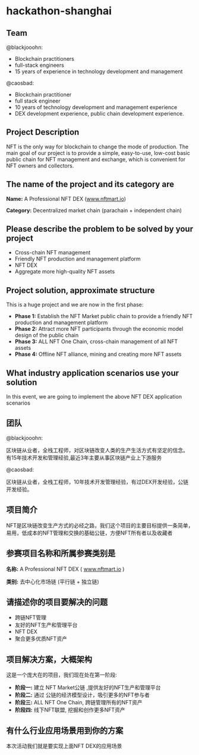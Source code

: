 # hackathon-shanghai

## Team

@blackjooohn:

* Blockchain practitioners
* full-stack engineers
* 15 years of experience in technology development and management

@caosbad:

* Blockchain practitioner
* full stack engineer
* 10 years of technology development and management experience
* DEX development experience, public chain development experience.

## Project Description

NFT is the only way for blockchain to change the mode of production. The main goal of our project is to provide a simple, easy-to-use, low-cost basic public chain for NFT management and exchange, which is convenient for NFT owners and collectors.

## The name of the project and its category are

**Name:** A Professional NFT DEX (www.nftmart.io)

**Category:** Decentralized market chain (parachain + independent chain)

## Please describe the problem to be solved by your project
* Cross-chain NFT management
* Friendly NFT production and management platform
* NFT DEX
* Aggregate more high-quality NFT assets

## Project solution, approximate structure

This is a huge project and we are now in the first phase:
* **Phase 1:** Establish the NFT Market public chain to provide a friendly NFT production and management platform
* **Phase 2:** Attract more NFT participants through the economic model design of the public chain 
* **Phase 3:** ALL NFT One Chain, cross-chain management of all NFT assets
* **Phase 4:** Offline NFT alliance, mining and creating more NFT assets

## What industry application scenarios use your solution

In this event, we are going to implement the above NFT DEX application scenarios


## 团队

@blackjooohn:

区块链从业者，全栈工程师，对区块链改变人类的生产生活方式有坚定的信念。 
有15年技术开发和管理经验,最近3年主要从事区块链产业上下游服务

@caosbad:

区块链从业者，全栈工程师，10年技术开发管理经验，有过DEX开发经验，公链开发经验。

## 项目简介

NFT是区块链改变生产方式的必经之路，我们这个项目的主要目标提供一条简单，易用，低成本的NFT管理和交换的基础公链，方便NFT所有者以及收藏者

## 参赛项目名称和所属参赛类别是

**名称:**  A Professional NFT DEX  ( www.nftmart.io )

**类别:**  去中心化市场链 (平行链 + 独立链)

## 请描述你的项目要解决的问题

* 跨链NFT管理
* 友好的NFT生产和管理平台
* NFT DEX
* 聚合更多优质NFT资产

## 项目解决方案，大概架构

这是一个庞大在的项目，我们现在处在第一阶段:
* **阶段一:** 建立 NFT Market公链 ,提供友好的NFT生产和管理平台
* **阶段二:** 通过 公链的经济模型设计，吸引更多的NFT参与者 
* **阶段三:** ALL NFT One Chain, 跨链管理所有的NFT资产
* **阶段四:** 线下NFT联盟, 挖掘和创作更多NFT资产

## 有什么行业应用场景用到你的方案

本次活动我们就是要实现上面NFT DEX的应用场景
